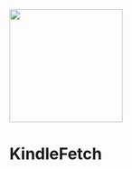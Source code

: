 <img src="https://github.com/user-attachments/assets/a831562a-21f9-4a6c-bf8f-0a613ebe666f" height="200px">
<h1>KindleFetch</h1>
